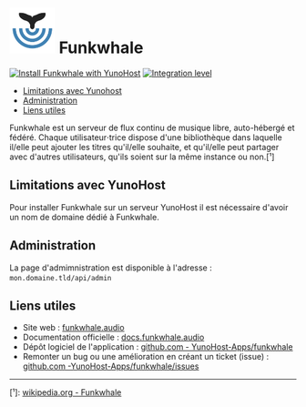 # <img src="/images/funkwhale_logo.png" width="80px" alt="logo de Funkwhale"> Funkwhale


[![Install Funkwhale with YunoHost](https://install-app.yunohost.org/install-with-yunohost.png)](https://install-app.yunohost.org/?app=funkwhale) [![Integration level](https://dash.yunohost.org/integration/funkwhale.svg)](https://dash.yunohost.org/appci/app/funkwhale)

- [Limitations avec Yunohost](#limitations-avec-yunohost)
- [Administration](#administration)
- [Liens utiles](#liens-utiles)

Funkwhale est un serveur de flux continu de musique libre, auto-hébergé et fédéré. Chaque utilisateur⋅trice dispose d'une bibliothèque dans laquelle il/elle peut ajouter les titres qu'il/elle souhaite, et qu'il/elle peut partager avec d'autres utilisateurs, qu'ils soient sur la même instance ou non.[¹]

## Limitations avec YunoHost

Pour installer Funkwhale sur un serveur YunoHost il est nécessaire d'avoir un nom de domaine dédié à Funkwhale.

## Administration

La page d'admimnistration est disponible à l'adresse : `mon.domaine.tld/api/admin`

## Liens utiles

+ Site web : [funkwhale.audio](https://funkwhale.audio/)
+ Documentation officielle : [docs.funkwhale.audio](https://docs.funkwhale.audio/)
+ Dépôt logiciel de l'application : [github.com - YunoHost-Apps/funkwhale](https://github.com/YunoHost-Apps/funkwhale_ynh)
+ Remonter un bug ou une amélioration en créant un ticket (issue) : [github.com -YunoHost-Apps/funkwhale/issues](https://github.com/YunoHost-Apps/funkwhale_ynh/issues)

-----

[¹]: [wikipedia.org - Funkwhale](https://fr.wikipedia.org/wiki/Funkwhale)
